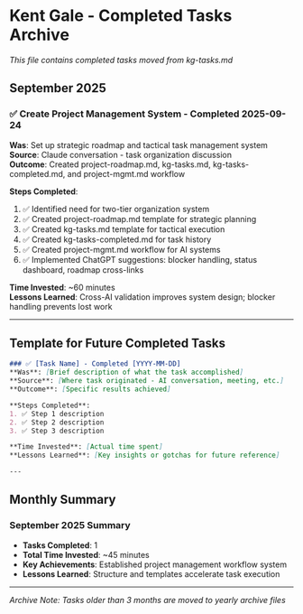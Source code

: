 # Kent Gale - Completed Tasks Archive

*This file contains completed tasks moved from kg-tasks.md*

## September 2025

### ✅ Create Project Management System - Completed 2025-09-24
**Was**: Set up strategic roadmap and tactical task management system  
**Source**: Claude conversation - task organization discussion  
**Outcome**: Created project-roadmap.md, kg-tasks.md, kg-tasks-completed.md, and project-mgmt.md workflow

**Steps Completed**:
1. ✅ Identified need for two-tier organization system
2. ✅ Created project-roadmap.md template for strategic planning
3. ✅ Created kg-tasks.md template for tactical execution
4. ✅ Created kg-tasks-completed.md for task history
5. ✅ Created project-mgmt.md workflow for AI systems
6. ✅ Implemented ChatGPT suggestions: blocker handling, status dashboard, roadmap cross-links

**Time Invested**: ~60 minutes  
**Lessons Learned**: Cross-AI validation improves system design; blocker handling prevents lost work

---

## Template for Future Completed Tasks

```markdown
### ✅ [Task Name] - Completed [YYYY-MM-DD]
**Was**: [Brief description of what the task accomplished]  
**Source**: [Where task originated - AI conversation, meeting, etc.]  
**Outcome**: [Specific results achieved]

**Steps Completed**:
1. ✅ Step 1 description
2. ✅ Step 2 description
3. ✅ Step 3 description

**Time Invested**: [Actual time spent]  
**Lessons Learned**: [Key insights or gotchas for future reference]

---
```

## Monthly Summary

### September 2025 Summary
- **Tasks Completed**: 1
- **Total Time Invested**: ~45 minutes
- **Key Achievements**: Established project management workflow system
- **Lessons Learned**: Structure and templates accelerate task execution

---

*Archive Note: Tasks older than 3 months are moved to yearly archive files*
